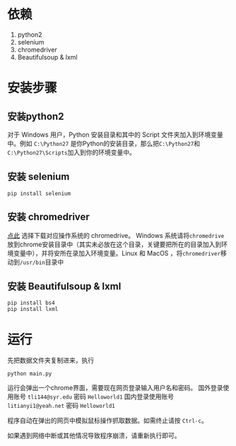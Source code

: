 
依赖
===========
1. python2
2. selenium
3. chromedriver
4. Beautifulsoup & lxml


安装步骤
===========

安装python2
---------

对于 Windows 用户，Python 安装目录和其中的 Script 文件夹加入到环境变量中。例如 `C:\Python27` 是你Python的安装目录，那么把`C:\Python27`和`C:\Python27\Scripts`加入到你的环境变量中。

安装 selenium
--------

```
pip install selenium
```

安装 chromedriver
--------
[点此](https://chromedriver.storage.googleapis.com/index.html?path=2.27/) 选择下载对应操作系统的 chromedrive。 Windows 系统请将`chromedrive`放到chrome安装目录中（其实未必放在这个目录，关键要把所在的目录加入到环境变量中），并将安所在录加入环境变量。Linux 和 MacOS ，将`chromedriver`移动到`/usr/bin`目录中


安装 Beautifulsoup & lxml
--------
```
pip install bs4
pip install lxml
```


运行
===========

先把数据文件夹复制进来，执行
```
python main.py
```

运行会弹出一个chrome界面，需要现在网页登录输入用户名和密码。
国外登录使用账号 `tli144@syr.edu` 密码 `Helloworld1`
国内登录使用账号 `litianyi1@yeah.net` 密码 `Helloworld1`

程序自动在弹出的网页中模拟鼠标操作抓取数据。如需终止请按 `Ctrl-c`。

如果遇到网络中断或其他情况导致程序崩溃，请重新执行即可。
